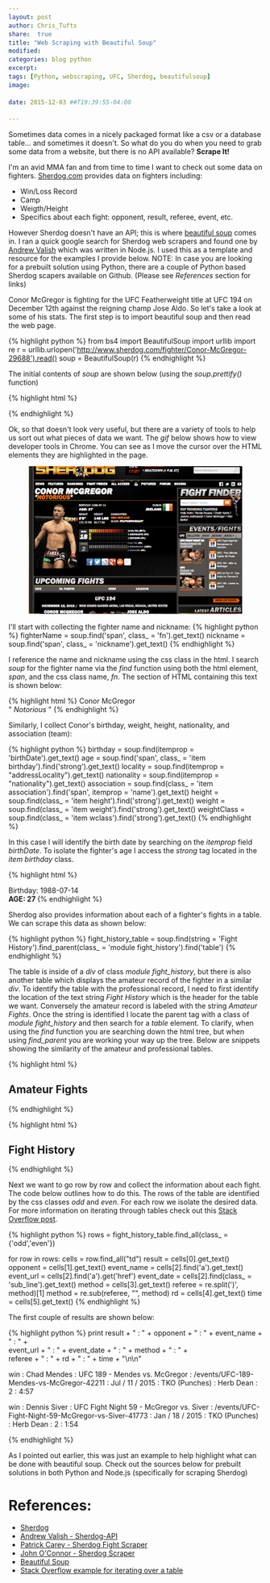 ```yaml
---
layout: post
author: Chris_Tufts
share:  true
title: "Web Scraping with Beautiful Soup"
modified:
categories: blog python
excerpt:
tags: [Python, webscraping, UFC, Sherdog, beautifulsoup]
image:
  
date: 2015-12-03 ##T19:39:55-04:00

---
```


Sometimes data comes in a nicely packaged format like a csv or a database table... and sometimes it doesn't.  So what do you do when you need to grab some data from a website, but there is no API available? <b>Scrape It!</b>  

I'm an avid MMA fan and from time to time I want to check out some data on fighters.  [Sherdog.com](http://www.sherdog.com/) provides data on fighters including:

* Win/Loss Record
* Camp
* Weigth/Height
* Specifics about each fight: opponent, result, referee, event, etc. 

However Sherdog doesn't have an API; this is where [beautiful soup](http://www.crummy.com/software/BeautifulSoup/) comes in.  I ran a quick google search for Sherdog web scrapers and found one by [Andrew Valish](https://github.com/Valish/sherdog-api) which was written in Node.js.  I used this as a template and resource for the examples I provide below.  NOTE: In case you are looking for a prebuilt solution using Python, there are a couple of Python based Sherdog scapers available on Github. (Please see <i>References</i> section for links)

Conor McGregor is fighting for the UFC Featherweight title at UFC 194 on December 12th against the reigning champ Jose Aldo.  So let's take a look at some of his stats.  The first step is to import beautiful soup and then read the web page. 

{% highlight python %}
from bs4 import BeautifulSoup
import urllib
import re
r = urllib.urlopen('http://www.sherdog.com/fighter/Conor-McGregor-29688').read()
soup = BeautifulSoup(r)
{% endhighlight %}

The initial contents of <i>soup</i> are shown below (using the <i>soup.prettify()</i> function)

{% highlight html %}
<!DOCTYPE html>
<html version="XHTML+RDFa 1.0">
 <head>
  <title>
   Conor "Notorious" McGregor MMA Stats, Pictures, News, Videos, Biography - Sherdog.com
  </title>
  <meta charset="utf-8"/>
  <meta content="text/html; charset=utf-8" http-equiv="Content-Type"/>
  <meta content="en-US" http-equiv="Content-Language"/>
  <meta content="Sherdog.com" name="author"/>
  <meta content="Sherdog.com" name="publisher"/>
  <meta content="2015 - Sherdog.com" name="copyright"/>
  <meta content="INDEX, FOLLOW" name="robots"/>
{% endhighlight %}

Ok, so that doesn't look very useful, but there are a variety of tools to help us sort out what pieces of data we want.  The <i>gif</i> below shows how to view developer tools in Chrome.  You can see as I move the cursor over the HTML elements they are highlighted in the page.  

<figure>
  <img src="/images/webscrapingGif/chromeInspector.gif" alt="image">
</figure>

I'll start with collecting the fighter name and nickname: 
{% highlight python %}
fighterName = soup.find('span', class_ = 'fn').get_text()
nickname = soup.find('span', class_ = 'nickname').get_text()
{% endhighlight %}

I reference the name and nickname using the css class in the html. I search <i>soup</i> for the fighter name via the <i>find</i> function using both the html element, <i>span</i>, and the css class name, <i>fn</i>.  The section of HTML containing this text is shown below:

{% highlight html %}
<span class="fn">
         Conor McGregor
        </span>
        <br/>
        <span class="nickname">
         "
         <em>
          Notorious
         </em>
         "
        </span>
{% endhighlight %}

Similarly, I collect Conor's birthday, weight, height, nationality, and association (team): 

{% highlight python %}
birthday = soup.find(itemprop = 'birthDate').get_text()
age = soup.find('span', class_ = 'item birthday').find('strong').get_text()
locality = soup.find(itemprop = "addressLocality").get_text()
nationality = soup.find(itemprop = "nationality").get_text()
association = soup.find(class_ = 'item association').find('span', itemprop = 'name').get_text()
height = soup.find(class_ = 'item height').find('strong').get_text()
weight = soup.find(class_ = 'item weight').find('strong').get_text()
weightClass = soup.find(class_ = 'item wclass').find('strong').get_text()
{% endhighlight %}

In this case I will identify the birth date by searching on the <i>itemprop</i> field <i>birthDate</i>.  To isolate the fighter's age I access the <i>strong</i> tag located in the <i>item birthday</i> class.   

{% highlight html %}
<div class="data">
          <div class="bio">
           <div class="birth_info">
            <span class="item birthday">
             Birthday:
             <span itemprop="birthDate">
              1988-07-14
             </span>
             <br/>
             <strong>
              AGE: 27
             </strong>
            </span>
{% endhighlight %}

Sherdog also provides information about each of a fighter's fights in a table.  We can scrape this data as shown below:

{% highlight python %}
fight_history_table = soup.find(string = 'Fight History').find_parent(class_ = 'module fight_history').find('table')
{% endhighlight %}

The table is inside of a <i>div</i> of class <i>module fight_history</i>, but there is also another table which displays the amateur record of the fighter in a similar <i>div</i>.  To identify the table with the professional record, I need to first identify the location of the text string <i>Fight History</i> which is the header for the table we want.  Conversely the amateur record is labeled with the string <i>Amateur Fights</i>.  Once the string is identified I locate the parent tag with a class of <i>module fight_history</i> and then search for a <i>table</i> element. To clarify, when using the <i>find</i> function you are searching down the html tree, but when using <i>find_parent</i> you are working your way up the tree. Below are snippets showing the similarity of the amateur and professional tables.

{% highlight html %}
<div class="module fight_history">
       <div class="module_header">
        <h2>
         Amateur Fights
        </h2>
       </div>
       <div class="content table">
{% endhighlight %}

{% highlight html %}
 <div class="module fight_history">
       <div class="module_header">
        <h2>
         Fight History
        </h2>
       </div>
       <div class="content table">
{% endhighlight %}

Next we want to go row by row and collect the information about each fight.  The code below outlines how to do this.  The rows of the table are identified by the css classes <i>odd</i> and <i>even</i>.  For each row we isolate the desired data. For more information on iterating through tables check out this [Stack Overflow post](http://stackoverflow.com/questions/10309550/python-beautifulsoup-iterate-over-table).

{% highlight python %}
rows = fight_history_table.find_all(class_ = {'odd','even'})

for row in rows:
    cells      = row.find_all("td")
    result     = cells[0].get_text()
    opponent   = cells[1].get_text()
    event_name = cells[2].find('a').get_text()
    event_url  = cells[2].find('a').get('href')
    event_date = cells[2].find(class_ = 'sub_line').get_text()
    method     = cells[3].get_text()
    referee    = re.split('\)', method)[1]
    method     = re.sub(referee, "", method)
    rd         = cells[4].get_text()
    time       = cells[5].get_text()
{% endhighlight %}

The first couple of results are shown below:

{% highlight python %}
print result + " : " + opponent + " : " + event_name  + " : " + \
        event_url + " : " + event_date + " : " + method + " : " + \
        referee + " : " + rd + " : " + time + "\n\n"


win : Chad Mendes : UFC 189 - Mendes vs. McGregor : /events/UFC-189-Mendes-vs-McGregor-42211 : Jul / 11 / 2015 : TKO (Punches) : Herb Dean : 2 : 4:57


win : Dennis Siver : UFC Fight Night 59 - McGregor vs. Siver : /events/UFC-Fight-Night-59-McGregor-vs-Siver-41773 : Jan / 18 / 2015 : TKO (Punches) : Herb Dean : 2 : 1:54

{% endhighlight %}

As I pointed out earlier, this was just an example to help highlight what can be done with beautiful soup.  Check out the sources below for prebuilt solutions in both Python and Node.js (specifically for scraping Sherdog)

# References: 

* [Sherdog](http://www.sherdog.com/)
* [Andrew Valish - Sherdog-API](https://github.com/Valish/sherdog-api)
* [Patrick Carey - Sherdog Fight Scraper](https://github.com/paddycarey/sherdog-fighter-scraper)
* [John O'Connor - Sherdog Scraper](https://github.com/jc0n/sherdog-scraper)
* [Beautiful Soup](http://www.crummy.com/software/BeautifulSoup/)
* [Stack Overflow example for iterating over a table](http://stackoverflow.com/questions/10309550/python-beautifulsoup-iterate-over-table)




[jekyll-gh]: https://github.com/jekyll/jekyll
[jekyll]:    http://jekyllrb.com

